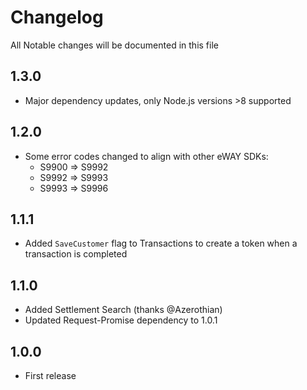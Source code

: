 # Changelog

All Notable changes will be documented in this file

## 1.3.0

 - Major dependency updates, only Node.js versions >8 supported

## 1.2.0

 - Some error codes changed to align with other eWAY SDKs:
    - S9900 => S9992
    - S9992 => S9993
    - S9993 => S9996

## 1.1.1

 - Added `SaveCustomer` flag to Transactions to create a token when a transaction is completed

## 1.1.0

 - Added Settlement Search (thanks @Azerothian)
 - Updated Request-Promise dependency to 1.0.1

## 1.0.0

 - First release
